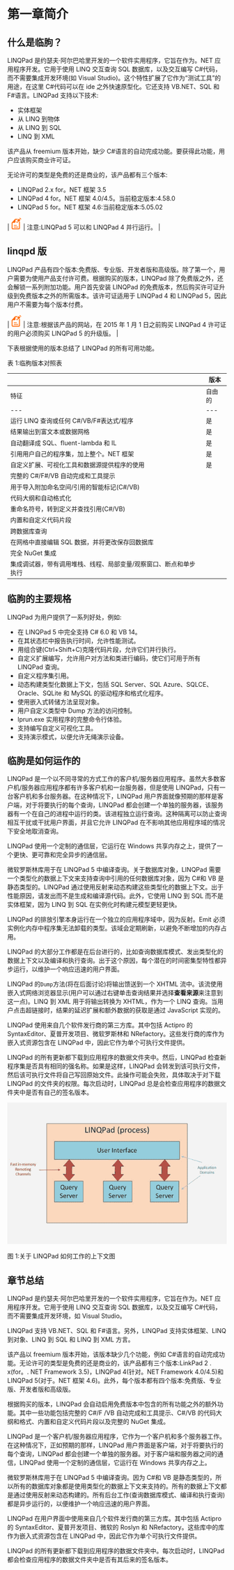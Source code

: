 # 第一章简介

## 什么是临朐？

LINQPad 是约瑟夫·阿尔巴哈里开发的一个软件实用程序，它旨在作为。NET 应用程序开发。它用于使用 LINQ 交互查询 SQL 数据库，以及交互编写 C#代码，而不需要集成开发环境(如 Visual Studio)。这个特性扩展了它作为“测试工具”的用途，在这里 C#代码可以在 ide 之外快速原型化。它还支持 VB.NET、SQL 和 F#语言。LINQPad 支持以下技术:

*   实体框架
*   从 LINQ 到物体
*   从 LINQ 到 SQL
*   LINQ 到 XML

该产品从 freemium 版本开始，缺少 C#语言的自动完成功能。要获得此功能，用户应该购买商业许可证。

无论许可的类型是免费的还是商业的，该产品都有三个版本:

*   LINQPad 2.x for。NET 框架 3.5
*   LINQPad 4 for。NET 框架 4.0/4.5。当前稳定版本:4.58.0
*   LINQPad 5 for。NET 框架 4.6:当前稳定版本:5.05.02

| ![](img/note.png) | 注意:LINQPad 5 可以和 LINQPad 4 并行运行。 |

## linqpd 版

LINQPad 产品有四个版本:免费版、专业版、开发者版和高级版。除了第一个，用户需要为使用产品支付许可费。根据购买的版本，LINQPad 除了免费版之外，还会解锁一系列附加功能。用户首先安装 LINQPad 的免费版本，然后购买许可证升级到免费版本之外的所需版本。该许可证适用于 LINQPad 4 和 LINQPad 5，因此用户不需要为每个版本付费。

| ![](img/note.png) | 注意:根据该产品的网站，在 2015 年 1 月 1 日之前购买 LINQPad 4 许可证的用户必须购买 LINQPad 5 的升级版。 |

下表根据使用的版本总结了 LINQPad 的所有可用功能。

表 1:临朐版本对照表

|  | 版本 |
| --- | --- |
| 特征 | 自由的 | 赞成 | 开发者 | 溢价 |
| --- | --- | --- | --- | --- |
| 运行 LINQ 查询或任何 C#/VB/F#表达式/程序 | 是 | 是 | 是 | 是 |
| 结果输出到富文本或数据网格 | 是 | 是 | 是 | 是 |
| 自动翻译成 SQL、fluent-lambda 和 IL | 是 | 是 | 是 | 是 |
| 引用用户自己的程序集，加上整个。NET 框架 | 是 | 是 | 是 | 是 |
| 自定义扩展、可视化工具和数据源提供程序的使用 | 是 | 是 | 是 | 是 |
| 完整的 C#/F#/VB 自动完成和工具提示 |  | 是 | 是 | 是 |
| 用于导入附加命名空间/引用的智能标记(C#/VB) |  | 是 | 是 | 是 |
| 代码大纲和自动格式化 |  | 是 | 是 | 是 |
| 重命名符号，转到定义并查找引用(C#/VB) |  | 是 | 是 | 是 |
| 内置和自定义代码片段 |  |  | 是 | 是 |
| 跨数据库查询 |  |  | 是 | 是 |
| 在网格中直接编辑 SQL 数据，并将更改保存回数据库 |  |  | 是 | 是 |
| 完全 NuGet 集成 |  |  | 是 | 是 |
| 集成调试器，带有调用堆栈、线程、局部变量/观察窗口、断点和单步执行 |  |  |  | 是 |

## 临朐的主要规格

LINQPad 为用户提供了一系列好处，例如:

*   在 LINQPad 5 中完全支持 C# 6.0 和 VB 14。
*   在其状态栏中报告执行时间，允许性能测试。
*   用组合键(Ctrl+Shift+C)克隆代码片段，允许它们并行执行。
*   自定义扩展编写，允许用户对方法和类进行编码，使它们可用于所有 LINQPad 查询。
*   自定义程序集引用。
*   动态构建类型化数据上下文，包括 SQL Server、SQL Azure、SQLCE、Oracle、SQLite 和 MySQL 的驱动程序和格式化程序。
*   使用嵌入式转储方法呈现对象。
*   用户自定义类型中 Dump 方法的访问控制。
*   lprun.exe 实用程序的完整命令行体验。
*   支持编写自定义可视化工具。
*   支持演示模式，以便允许无绳演示设备。

## 临朐是如何运作的

LINQPad 是一个以不同寻常的方式工作的客户机/服务器应用程序。虽然大多数客户机/服务器应用程序都有许多客户机和一台服务器，但是使用 LINQPad，只有一台客户机和多台服务器。在这种情况下，LINQPad 用户界面就像预期的那样是客户端，对于将要执行的每个查询，LINQPad 都会创建一个单独的服务器，该服务器有一个在自己的进程中运行的类。该进程独立运行查询。这种隔离可以防止查询相互干扰或干扰用户界面，并且它允许 LINQPad 在不影响其他应用程序域的情况下安全地取消查询。

LINQPad 使用一个定制的通信层，它运行在 Windows 共享内存之上，提供了一个更快、更可靠和完全异步的通信层。

微软罗斯林库用于在 LINQPad 5 中编译查询。关于数据库对象，LINQPad 需要一个类型化的数据上下文来支持查询中引用的任何数据库对象，因为 C#和 VB 是静态类型的。LINQPad 通过使用反射来动态构建这些类型化的数据上下文。出于性能原因，请发出而不是生成和编译源代码。此外，它使用 LINQ 到 SQL 而不是实体框架，因为 LINQ 到 SQL 在实例化时构建元模型更轻更快。

LINQPad 的排放引擎本身运行在一个独立的应用程序域中，因为反射。Emit 必须实例化内存中程序集无法卸载的类型。该域会定期刷新，以避免不断增加的内存占用。

LINQPad 的大部分工作都是在后台进行的，比如查询数据库模式、发出类型化的数据上下文以及编译和执行查询。出于这个原因，每个潜在的时间密集型特性都异步运行，以维护一个响应迅速的用户界面。

LINQPad 的`Dump`方法(将在后面讨论)将输出馈送到一个 XHTML 流中。该流使用嵌入式网络浏览器显示(用户可以通过右键单击查询结果并选择**查看来源**来注意到这一点)。LINQ 到 XML 用于将输出转换为 XHTML，作为一个 LINQ 查询。当用户点击超链接时，结果的延迟扩展和额外数据的获取是通过 JavaScript 实现的。

LINQPad 使用来自几个软件发行商的第三方库。其中包括 Actipro 的 SyntaxEditor、夏普开发项目、微软罗斯林和 NRefactory。这些发行商的库作为嵌入式资源包含在 LINQPad 中，因此它作为单个可执行文件提供。

LINQPad 的所有更新都下载到应用程序的数据文件夹中。然后，LINQPad 检查新程序集是否具有相同的强名称。如果是这样，LINQPad 会转发到该可执行文件，然后该可执行文件将自己写回原始文件。此操作可能会失败，具体取决于对下载 LINQPad 的文件夹的权限。每次启动时，LINQPad 总是会检查应用程序的数据文件夹中是否有自己的签名版本。

![](img/image002.jpg)

图 1:关于 LINQPad 如何工作的上下文图

## 章节总结

LINQPad 是约瑟夫·阿尔巴哈里开发的一个软件实用程序，它旨在作为。NET 应用程序开发。它用于使用 LINQ 交互查询 SQL 数据库，以及交互编写 C#代码，而不需要集成开发环境，如 Visual Studio。

LINQPad 支持 VB.NET、SQL 和 F#语言。另外，LINQPad 支持实体框架、LINQ 到对象、LINQ 到 SQL 和 LINQ 到 XML 方言。

该产品以 freemium 版本开始，该版本缺少几个功能，例如 C#语言的自动完成功能。无论许可的类型是免费的还是商业的，该产品都有三个版本:LinkPad 2 . x(for。. NET Framework 3.5)，LINQPad 4(针对。NET Framework 4.0/4.5)和 LINQPad 5(对于。NET 框架 4.6)。此外，每个版本都有四个版本:免费版、专业版、开发者版和高级版。

根据购买的版本，LINQPad 会自动启用免费版本中包含的所有功能之外的额外功能。其中一些功能包括完整的 C#/F /VB 自动完成和工具提示、C#/VB 的代码大纲和格式、内置和自定义代码片段以及完整的 NuGet 集成。

LINQPad 是一个客户机/服务器应用程序，它作为一个客户机和多个服务器工作。在这种情况下，正如预期的那样，LINQPad 用户界面是客户端，对于将要执行的每个查询，LINQPad 都会创建一个单独的服务器。对于客户端和服务器之间的通信，LINQPad 使用一个定制的通信层，它运行在 Windows 共享内存之上。

微软罗斯林库用于在 LINQPad 5 中编译查询。因为 C#和 VB 是静态类型的，所以所有的数据库对象都是使用类型化的数据上下文来支持的。所有的数据上下文都是通过使用反射来动态构建的。所有后台工作(查询数据库模式、编译和执行查询)都是异步运行的，以便维护一个响应迅速的用户界面。

LINQPad 在用户界面中使用来自几个软件发行商的第三方库。其中包括 Actipro 的 SyntaxEditor、夏普开发项目、微软的 Roslyn 和 NRefactory。这些库中的库作为嵌入式资源包含在 LINQPad 中，因此它作为单个可执行文件提供。

LINQPad 的所有更新都下载到应用程序的数据文件夹中。每次启动时，LINQPad 都会检查应用程序的数据文件夹中是否有其后来的签名版本。